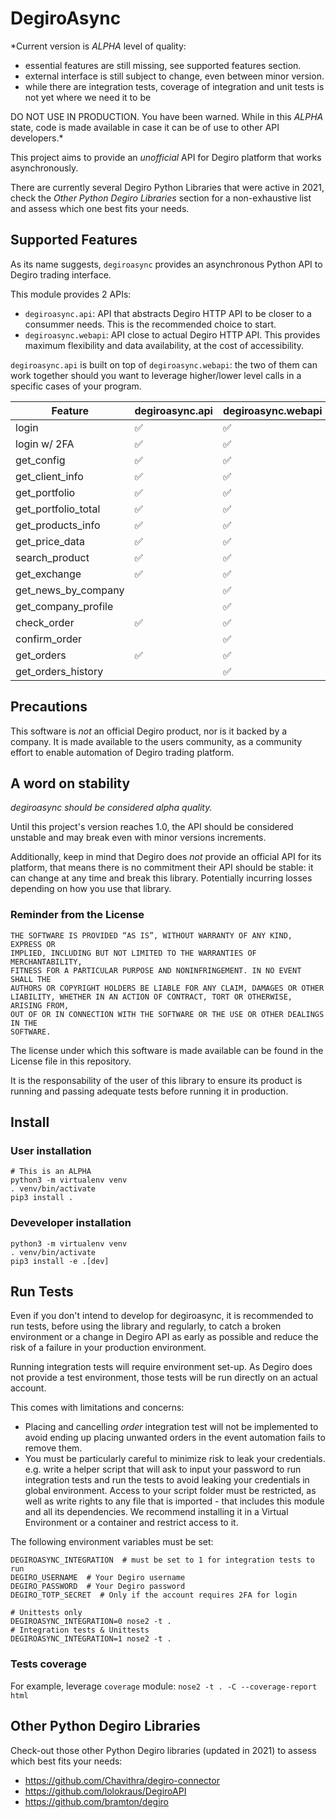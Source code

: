# DegiroAsync

*Current version is _ALPHA_ level of quality:
- essential features are still missing, see supported features section.
- external interface is still subject to change, even between minor version.
- while there are integration tests, coverage of integration and unit tests is
 not yet where we need it to be

DO NOT USE IN PRODUCTION. You have been warned.
 While in this _ALPHA_ state, code is made available in case it can be of use
 to other API developers.*


This project aims to provide an *unofficial* API for Degiro platform that works
asynchronously.

There are currently several Degiro Python Libraries that were
active in 2021, check the _Other Python Degiro Libraries_ section for a 
non-exhaustive list and assess which one best fits your needs.


## Supported Features

As its name suggests, `degiroasync` provides an asynchronous Python API to 
Degiro trading interface.

This module provides 2 APIs:
- `degiroasync.api`: API that abstracts Degiro HTTP API to be closer to
  a consummer needs. This is the recommended choice to start.
- `degiroasync.webapi`: API close to actual Degiro HTTP API. 
  This provides maximum flexibility and data availability, at the cost of
  accessibility.

`degiroasync.api` is built on top of `degiroasync.webapi`: the two of them
can work together should you want to leverage higher/lower level calls in a
specific cases of your program.


| Feature             | degiroasync.api    | degiroasync.webapi |
|---------------------|--------------------|--------------------|
| login               | :white_check_mark: | :white_check_mark: |
| login w/ 2FA        | :white_check_mark: | :white_check_mark: |
| get_config          | :white_check_mark: | :white_check_mark: |
| get_client_info     | :white_check_mark: | :white_check_mark: |
| get_portfolio       | :white_check_mark: | :white_check_mark: |
| get_portfolio_total | :white_check_mark: | :white_check_mark: |
| get_products_info   | :white_check_mark: | :white_check_mark: |
| get_price_data      | :white_check_mark: | :white_check_mark: |
| search_product      | :white_check_mark: | :white_check_mark: |
| get_exchange        | :white_check_mark: | :white_check_mark: |
| get_news_by_company |                    | :white_check_mark: |
| get_company_profile |                    | :white_check_mark: |
| check_order         | :white_check_mark: | :white_check_mark: |
| confirm_order       |                    | :white_check_mark: |
| get_orders          | :white_check_mark: | :white_check_mark: |
| get_orders_history  |                    | :white_check_mark: |


## Precautions

This software is *not* an official Degiro product, nor is it backed by a company.
It is made available to the users community, as a community effort to enable
automation of Degiro trading platform.


## A word on stability
*degiroasync should be considered alpha quality.*

Until this project's version reaches 1.0, the API should be considered unstable
and may break even with minor versions increments.

Additionally, keep in mind that Degiro does *not* provide an official API
for its platform, that means there is no commitment their API should
be stable: it can change at any time and break this library. Potentially
incurring losses depending on how you use that library.


### Reminder from the License

```
THE SOFTWARE IS PROVIDED “AS IS”, WITHOUT WARRANTY OF ANY KIND, EXPRESS OR
IMPLIED, INCLUDING BUT NOT LIMITED TO THE WARRANTIES OF MERCHANTABILITY,
FITNESS FOR A PARTICULAR PURPOSE AND NONINFRINGEMENT. IN NO EVENT SHALL THE
AUTHORS OR COPYRIGHT HOLDERS BE LIABLE FOR ANY CLAIM, DAMAGES OR OTHER
LIABILITY, WHETHER IN AN ACTION OF CONTRACT, TORT OR OTHERWISE, ARISING FROM,
OUT OF OR IN CONNECTION WITH THE SOFTWARE OR THE USE OR OTHER DEALINGS IN THE
SOFTWARE.
```
The license under which this software is made available can be found in
the License file in this repository.

It is the responsability of the user of this library to ensure its 
product is running and passing adequate tests before running it in production.


## Install

### User installation
```
# This is an ALPHA
python3 -m virtualenv venv
. venv/bin/activate
pip3 install .
```

### Deveveloper installation
```
python3 -m virtualenv venv
. venv/bin/activate
pip3 install -e .[dev]
```

## Run Tests
Even if you don't intend to develop for degiroasync,
it is recommended to run tests, before using the library and regularly,
to catch a broken environment or a change in Degiro API as early
as possible and reduce the risk of a failure in your production environment.


Running integration tests will require environment set-up. As Degiro does not
provide a test environment, those tests will be run directly on an actual 
account.

This comes with limitations and concerns:
- Placing and cancelling *order* integration test will not be implemented to
  avoid ending up placing unwanted orders in the event automation fails to
  remove them.
- You must be particularly careful to minimize risk to leak your credentials.
  e.g. write a helper script that will ask to input your password to run 
  integration tests and run the tests to avoid leaking your credentials in 
  global environment.
  Access to your script folder must be restricted, as well as write rights to
  any file that is imported - that includes this module and all its dependencies.
  We recommend installing it in a Virtual Environment or a container and restrict
  access to it.

The following environment variables must be set:
```
DEGIROASYNC_INTEGRATION  # must be set to 1 for integration tests to run
DEGIRO_USERNAME  # Your Degiro username
DEGIRO_PASSWORD  # Your Degiro password
DEGIRO_TOTP_SECRET  # Only if the account requires 2FA for login

```

```
# Unittests only
DEGIROASYNC_INTEGRATION=0 nose2 -t .
# Integration tests & Unittests
DEGIROASYNC_INTEGRATION=1 nose2 -t .
```

### Tests coverage
For example, leverage `coverage` module:
`nose2 -t . -C --coverage-report html` 


## Other Python Degiro Libraries

Check-out those other Python Degiro libraries (updated in 2021) to assess which
best fits your needs:
- https://github.com/Chavithra/degiro-connector
- https://github.com/lolokraus/DegiroAPI
- https://github.com/bramton/degiro 

